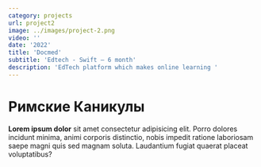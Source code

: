 ```yaml
---
category: projects
url: project2
image: ../images/project-2.png
video: ''
date: '2022'
title: 'Docmed'
subtitle: 'Edtech - Swift – 6 month'
description: 'EdTech platform which makes online learning '
---
```


# Римские Каникулы
**Lorem ipsum dolor** sit amet consectetur adipisicing elit. Porro dolores incidunt minima, animi corporis distinctio, nobis impedit ratione laboriosam saepe magni quis sed magnam soluta. Laudantium fugiat quaerat placeat voluptatibus?
